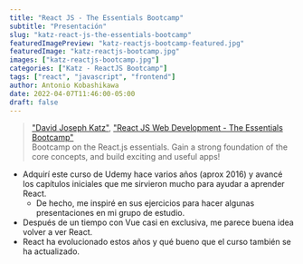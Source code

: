 ```yaml
---
title: "React JS - The Essentials Bootcamp"
subtitle: "Presentación"
slug: "katz-react-js-the-essentials-bootcamp"
featuredImagePreview: "katz-reactjs-bootcamp-featured.jpg"
featuredImage: "katz-reactjs-bootcamp.jpg"
images: ["katz-reactjs-bootcamp.jpg"]
categories: ["Katz - ReactJS Bootcamp"]
tags: ["react", "javascript", "frontend"]
author: Antonio Kobashikawa
date: 2022-04-07T11:46:00-05:00
draft: false
---
```


> ["David Joseph Katz"](https://www.udemy.com/user/54cd8dd54e49b/), ["React JS Web Development - The Essentials Bootcamp"](https://www.udemy.com/course/react-js-and-redux-mastering-web-apps/) \
> Bootcamp on the React.js essentials. Gain a strong foundation of the core concepts, and build exciting and useful apps!

<!--more-->

- Adquirí este curso de Udemy hace varios años (aprox 2016) y avancé los capítulos iniciales que me sirvieron mucho para ayudar a aprender React.
  - De hecho, me inspiré en sus ejercicios para hacer algunas presentaciones en mi grupo de estudio.
- Después de un tiempo con Vue casi en exclusiva, me parece buena idea volver a ver React.
- React ha evolucionado estos años y qué bueno que el curso también se ha actualizado.